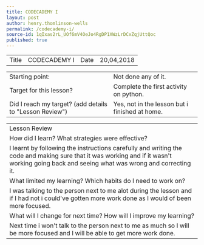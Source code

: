 ```yaml
---
title: CODECADEMY I
layout: post
author: henry.thomlinson-wells
permalink: /codecademy-i/
source-id: 1qIxas2rL_UOf6mV4OeJo4RgDP1XWzLrDCxZqjUttQoc
published: true
---
```

<table>
  <tr>
    <td>Title</td>
    <td>CODECADEMY I</td>
    <td>Date</td>
    <td>20,04,2018</td>
  </tr>
</table>


<table>
  <tr>
    <td>Starting point:</td>
    <td>Not done any of it.</td>
  </tr>
  <tr>
    <td>Target for this lesson?</td>
    <td>Complete the first activity on python.</td>
  </tr>
  <tr>
    <td>Did I reach my target? 
(add details to "Lesson Review")</td>
    <td> Yes, not in the lesson but i finished at home.</td>
  </tr>
</table>


<table>
  <tr>
    <td>Lesson Review</td>
  </tr>
  <tr>
    <td>How did I learn? What strategies were effective? </td>
  </tr>
  <tr>
    <td>I learnt by following the instructions carefully and writing the code and making sure that it was working and if it wasn't working going back and seeing what was wrong and correcting it.</td>
  </tr>
  <tr>
    <td>What limited my learning? Which habits do I need to work on? </td>
  </tr>
  <tr>
    <td>I was talking to the person next to me alot during the lesson and if I had not i could've gotten more work done as I would of been more focused.</td>
  </tr>
  <tr>
    <td>What will I change for next time? How will I improve my learning?</td>
  </tr>
  <tr>
    <td>Next time i won't talk to the person next to me as much so I will be more focused and I will be able to get more work done.</td>
  </tr>
</table>



